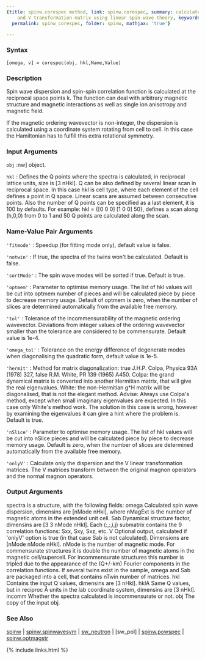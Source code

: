 ```yaml
---
{title: spinw.corespec method, link: spinw.corespec, summary: calculates dispersion
    and V transformation matrix using linear spin wave theory, keywords: sample, sidebar: sw_sidebar,
  permalink: spinw_corespec, folder: spinw, mathjax: 'true'}

---
```


### Syntax

`[omega, v] = corespec(obj, hkl,Name,Value)`

### Description

Spin wave dispersion and spin-spin correlation function is calculated at
the reciprocal space points k. The function can deal with arbitrary
magnetic structure and magnetic interactions as well as single ion
anisotropy and magnetic field.
 
If the magnetic ordering wavevector is non-integer, the dispersion is
calculated using a coordinate system rotating from cell to cell. In this
case the Hamiltonian has to fulfill this extra rotational symmetry.
 

### Input Arguments

`obj`
:nw] object.

`hkl`
:      Defines the Q points where the spectra is calculated, in
       reciprocal lattice units, size is [3 nHkl]. Q can be also
       defined by several linear scan in reciprocal space. In this
       case hkl is cell type, where each element of the cell
       defines a point in Q space. Linear scans are assumed
       between consecutive points. Also the number of Q points can
       be specified as a last element, it is 100 by defaults. For
       example: hkl = {[0 0 0] [1 0 0]  50}, defines a scan along
       (h,0,0) from 0 to 1 and 50 Q points are calculated along
       the scan.

### Name-Value Pair Arguments

`'fitmode'`
: Speedup (for fitting mode only), default value is false.

`'notwin'`
: If true, the spectra of the twins won't be calculated.
  Default is false.

`'sortMode'`
: The spin wave modes will be sorted if true. Default is
  true.

`'optmem'`
: Parameter to optimise memory usage. The list of hkl values
  will be cut into optmem number of pieces and will be
  calculated piece by piece to decrease memory usage. Default
  of optmem is zero, when the number of slices are determined
  automatically from the available free memory.

`'tol'`
: Tolerance of the incommensurability of the magnetic
  ordering wavevector. Deviations from integer values of the
  ordering wavevector smaller than the tolerance are
  considered to be commensurate. Default value is 1e-4.

`'omega_tol'`
: Tolerance on the energy difference of degenerate modes when
  diagonalising the quadratic form, default value is 1e-5.

`'hermit'`
: Method for matrix diagonalization:
      true      J.H.P. Colpa, Physica 93A (1978) 327,
      false     R.M. White, PR 139 (1965) A450.
  Colpa: the grand dynamical matrix is converted into another
         Hermitian matrix, that will give the real
         eigenvalues.
  White: the non-Hermitian g*H matrix will be diagonalised,
         that is not the elegant method.
  Advise:
  Always use Colpa's method, except when small imaginary
  eigenvalues are expected. In this case only White's method
  work. The solution in this case is wrong, however by
  examining the eigenvalues it can give a hint where the
  problem is.
  Default is true.

`'nSlice'`
: Parameter to optimise memory usage. The list of hkl values
  will be cut into nSlice pieces and will be calculated piece
  by piece to decrease memory usage. Default is zero, when
  the number of slices are determined automatically from the
  available free memory.

`'onlyV'`
: Calculate only the dispersion and the V linear
  transformation matrices. The V matrices transform between
  the original magnon operators and the normal magnon
  operators.

### Output Arguments

spectra is a structure, with the following fields:
omega         Calculated spin wave dispersion, dimensins are
              [nMode nHkl], where nMagExt is the number of magnetic
              atoms in the extended unit cell.
Sab           Dynamical structure factor, dimensins are
              [3 3 nMode nHkl]. Each (:,:,i,j) submatrix contains the
              9 correlation functions: Sxx, Sxy, Sxz, etc.
V             Optional output, calculated if 'onlyV' option is true (in
              that case Sab is not calculated). Dimensions are
              [nMode nMode nHkl].
nMode is the number of magnetic mode. For commensurate structures it is
double the number of magnetic atoms in the magnetic cell/supercell. For
incommensurate structures this number is tripled due to the appearance of
the (Q+/-km) Fourier components in the correlation functions.
If several twins exist in the sample, omega and Sab are packaged into a
cell, that contains nTwin number of matrices.
hkl           Contains the input Q values, dimensins are [3 nHkl].
hklA          Same Q values, but in reciproc Å units in the
              lab coordinate system, dimensins are [3 nHkl].
incomm        Whether the spectra calculated is incommensurate or not.
obj           The copy of the input obj.

### See Also

[spinw](spinw) \| [spinw.spinwavesym](spinw_spinwavesym) \| [sw_neutron](sw_neutron) \| [sw_pol] \| [spinw.powspec](spinw_powspec) \| [spinw.optmagstr](spinw_optmagstr)

{% include links.html %}
